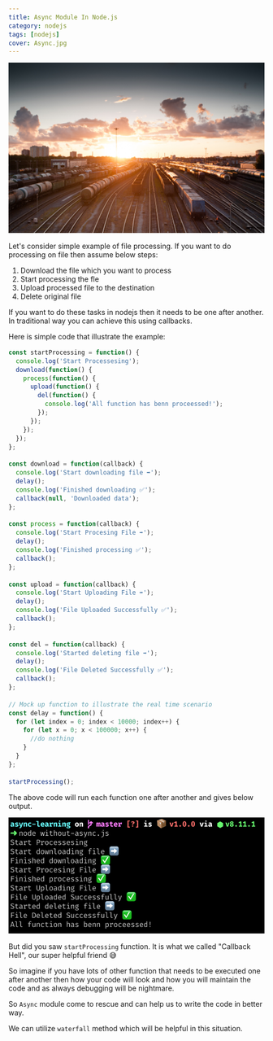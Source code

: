 ```yaml
---
title: Async Module In Node.js
category: nodejs
tags: [nodejs]
cover: Async.jpg
---
```


![Async](Async.jpg)

Let's consider simple example of file processing. If you want to do processing
on file then assume below steps:

1.  Download the file which you want to process
2.  Start processing the fle
3.  Upload processed file to the destination
4.  Delete original file

If you want to do these tasks in nodejs then it needs to be one after another. In traditional way you can achieve this using callbacks.

Here is simple code that illustrate the example:

```javascript
const startProcessing = function() {
  console.log('Start Processesing');
  download(function() {
    process(function() {
      upload(function() {
        del(function() {
          console.log('All function has benn proceessed!');
        });
      });
    });
  });
};

const download = function(callback) {
  console.log('Start downloading file ➡️');
  delay();
  console.log('Finished downloading ✅');
  callback(null, 'Downloaded data');
};

const process = function(callback) {
  console.log('Start Procesing File ➡️');
  delay();
  console.log('Finished processing ✅');
  callback();
};

const upload = function(callback) {
  console.log('Start Uploading File ➡️');
  delay();
  console.log('File Uploaded Successfully ✅');
  callback();
};

const del = function(callback) {
  console.log('Started deleting file ➡️');
  delay();
  console.log('File Deleted Successfully ✅');
  callback();
};

// Mock up function to illustrate the real time scenario
const delay = function() {
  for (let index = 0; index < 10000; index++) {
    for (let x = 0; x < 100000; x++) {
      //do nothing
    }
  }
};

startProcessing();
```

The above code will run each function one after another and gives below output.

![Output](Output-1.png)

But did you saw `startProcessing` function. It is what we called "Callback Hell", our super helpful friend 😅

So imagine if you have lots of other function that needs to be executed one after another then how your code will look and how you will maintain the code and as always debugging will be nightmare.

So `Async` module come to rescue and can help us to write the code in better way.

We can utilize `waterfall` method which will be helpful in this situation.
